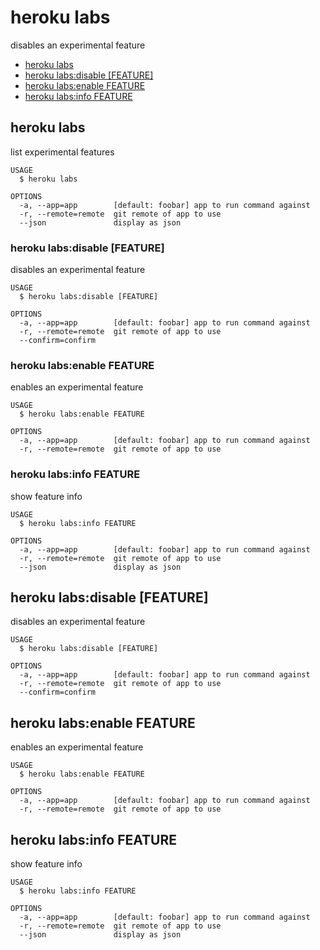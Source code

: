 heroku labs
===========

disables an experimental feature
* [heroku labs](#heroku-labs)
* [heroku labs:disable [FEATURE]](#heroku-labsdisable-feature)
* [heroku labs:enable FEATURE](#heroku-labsenable-feature)
* [heroku labs:info FEATURE](#heroku-labsinfo-feature)

## heroku labs

list experimental features

```
USAGE
  $ heroku labs

OPTIONS
  -a, --app=app        [default: foobar] app to run command against
  -r, --remote=remote  git remote of app to use
  --json               display as json
```

### heroku labs:disable [FEATURE]

disables an experimental feature

```
USAGE
  $ heroku labs:disable [FEATURE]

OPTIONS
  -a, --app=app        [default: foobar] app to run command against
  -r, --remote=remote  git remote of app to use
  --confirm=confirm
```

### heroku labs:enable FEATURE

enables an experimental feature

```
USAGE
  $ heroku labs:enable FEATURE

OPTIONS
  -a, --app=app        [default: foobar] app to run command against
  -r, --remote=remote  git remote of app to use
```

### heroku labs:info FEATURE

show feature info

```
USAGE
  $ heroku labs:info FEATURE

OPTIONS
  -a, --app=app        [default: foobar] app to run command against
  -r, --remote=remote  git remote of app to use
  --json               display as json
```

## heroku labs:disable [FEATURE]

disables an experimental feature

```
USAGE
  $ heroku labs:disable [FEATURE]

OPTIONS
  -a, --app=app        [default: foobar] app to run command against
  -r, --remote=remote  git remote of app to use
  --confirm=confirm
```

## heroku labs:enable FEATURE

enables an experimental feature

```
USAGE
  $ heroku labs:enable FEATURE

OPTIONS
  -a, --app=app        [default: foobar] app to run command against
  -r, --remote=remote  git remote of app to use
```

## heroku labs:info FEATURE

show feature info

```
USAGE
  $ heroku labs:info FEATURE

OPTIONS
  -a, --app=app        [default: foobar] app to run command against
  -r, --remote=remote  git remote of app to use
  --json               display as json
```
